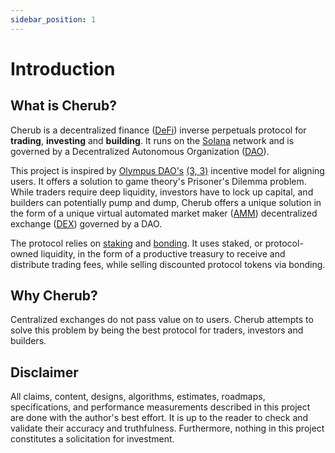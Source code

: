 ```yaml
---
sidebar_position: 1
---
```


# Introduction

## What is Cherub?

Cherub is a decentralized finance ([DeFi](terminology.md#defi)) inverse perpetuals protocol for **trading**, **investing** and **building**. It runs on the [Solana](https://solana.com/) network and is governed by a Decentralized Autonomous Organization ([DAO](terminology.md#dao)).

This project is inspired by [Olympus DAO's](https://www.olympusdao.finance/) [(3, 3)](terminology.md#(3,3)) incentive model for aligning users. It offers a solution to game theory's Prisoner's Dilemma problem. While traders require deep liquidity, investors have to lock up capital, and builders can potentially pump and dump, Cherub offers a unique solution in the form of a unique virtual automated market maker ([AMM](terminology.md#amm)) decentralized exchange ([DEX](terminology.md#dex)) governed by a DAO.

The protocol relies on [staking](terminology.md#staking) and [bonding](terminology.md#bonding). It uses staked, or protocol-owned liquidity, in the form of a productive treasury to receive and distribute trading fees, while selling discounted protocol tokens via bonding.

## Why Cherub?

Centralized exchanges do not pass value on to users. Cherub attempts to solve this problem by being the best protocol for traders, investors and builders.

## Disclaimer

All claims, content, designs, algorithms, estimates, roadmaps, specifications, and performance measurements described in this project are done with the author's best effort. It is up to the reader to check and validate their accuracy and truthfulness. Furthermore, nothing in this project constitutes a solicitation for investment.
